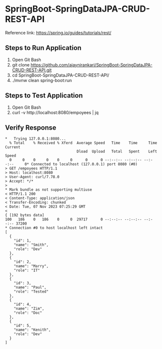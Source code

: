 # SpringBoot-SpringDataJPA-CRUD-REST-API

Reference link: https://spring.io/guides/tutorials/rest/

Steps to Run Application
------------------------

1. Open Git Bash
2. git clone https://github.com/ajaynirankari/SpringBoot-SpringDataJPA-CRUD-REST-API.git
3. cd SpringBoot-SpringDataJPA-CRUD-REST-API/
4. ./mvnw clean spring-boot:run
            
             
Steps to Test Application
-------------------------
1. Open Git Bash
2. curl -v http://localhost:8080/empoyees | jq


Verify Response
---------------
```
*   Trying 127.0.0.1:8080...
  % Total    % Received % Xferd  Average Speed   Time    Time     Time  Current
                                 Dload  Upload   Total   Spent    Left  Speed
  0     0    0     0    0     0      0      0 --:--:-- --:--:-- --:--:--     0* Connected to localhost (127.0.0.1) port 8080 (#0)
> GET /empoyees HTTP/1.1
> Host: localhost:8080
> User-Agent: curl/7.78.0
> Accept: */*
>
* Mark bundle as not supporting multiuse
< HTTP/1.1 200
< Content-Type: application/json
< Transfer-Encoding: chunked
< Date: Tue, 07 Nov 2023 07:25:29 GMT
<
{ [192 bytes data]
100   186    0   186    0     0  29717      0 --:--:-- --:--:-- --:--:-- 37200
* Connection #0 to host localhost left intact
[
  {
    "id": 1,
    "name": "Smith",
    "role": "Dev"
  },
  {
    "id": 2,
    "name": "Marry",
    "role": "IT"
  },
  {
    "id": 3,
    "name": "Paul",
    "role": "Tested"
  },
  {
    "id": 4,
    "name": "Zim",
    "role": "Doc"
  },
  {
    "id": 5,
    "name": "Kenith",
    "role": "Dev"
  }
]
```
             
